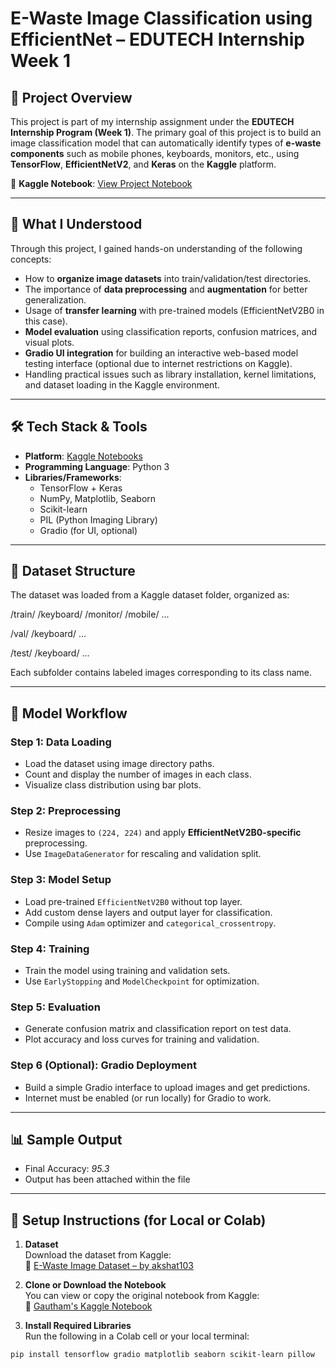 # E-Waste Image Classification using EfficientNet – EDUTECH Internship Week 1

## 📍 Project Overview

This project is part of my internship assignment under the **EDUTECH Internship Program (Week 1)**. The primary goal of this project is to build an image classification model that can automatically identify types of **e-waste components** such as mobile phones, keyboards, monitors, etc., using **TensorFlow**, **EfficientNetV2**, and **Keras** on the **Kaggle** platform.

🔗 **Kaggle Notebook**: [View Project Notebook](https://www.kaggle.com/code/gauthampkini/notebooke724678828)

---

## 🎯 What I Understood

Through this project, I gained hands-on understanding of the following concepts:

- How to **organize image datasets** into train/validation/test directories.
- The importance of **data preprocessing** and **augmentation** for better generalization.
- Usage of **transfer learning** with pre-trained models (EfficientNetV2B0 in this case).
- **Model evaluation** using classification reports, confusion matrices, and visual plots.
- **Gradio UI integration** for building an interactive web-based model testing interface (optional due to internet restrictions on Kaggle).
- Handling practical issues such as library installation, kernel limitations, and dataset loading in the Kaggle environment.

---

## 🛠️ Tech Stack & Tools

- **Platform**: [Kaggle Notebooks](https://www.kaggle.com/)
- **Programming Language**: Python 3
- **Libraries/Frameworks**:
  - TensorFlow + Keras
  - NumPy, Matplotlib, Seaborn
  - Scikit-learn
  - PIL (Python Imaging Library)
  - Gradio (for UI, optional)

---

## 📁 Dataset Structure

The dataset was loaded from a Kaggle dataset folder, organized as:

/train/
/keyboard/
/monitor/
/mobile/
...

/val/
/keyboard/
...

/test/
/keyboard/
...


Each subfolder contains labeled images corresponding to its class name.

---

## 🚀 Model Workflow

### Step 1: Data Loading
- Load the dataset using image directory paths.
- Count and display the number of images in each class.
- Visualize class distribution using bar plots.

### Step 2: Preprocessing
- Resize images to `(224, 224)` and apply **EfficientNetV2B0-specific** preprocessing.
- Use `ImageDataGenerator` for rescaling and validation split.

### Step 3: Model Setup
- Load pre-trained `EfficientNetV2B0` without top layer.
- Add custom dense layers and output layer for classification.
- Compile using `Adam` optimizer and `categorical_crossentropy`.

### Step 4: Training
- Train the model using training and validation sets.
- Use `EarlyStopping` and `ModelCheckpoint` for optimization.

### Step 5: Evaluation
- Generate confusion matrix and classification report on test data.
- Plot accuracy and loss curves for training and validation.

### Step 6 (Optional): Gradio Deployment
- Build a simple Gradio interface to upload images and get predictions.
- Internet must be enabled (or run locally) for Gradio to work.

---

## 📊 Sample Output

- Final Accuracy: *95.3*
- Output has been attached within the file

---

## 🧪 Setup Instructions (for Local or Colab)

1. **Dataset**  
   Download the dataset from Kaggle:  
   🔗 [E-Waste Image Dataset – by akshat103](https://www.kaggle.com/datasets/akshat103/e-waste-image-dataset)  

2. **Clone or Download the Notebook**  
You can view or copy the original notebook from Kaggle:  
🔗 [Gautham's Kaggle Notebook](https://www.kaggle.com/code/gauthampkini/notebooke724678828)

3. **Install Required Libraries**  
Run the following in a Colab cell or your local terminal:
```bash
pip install tensorflow gradio matplotlib seaborn scikit-learn pillow

